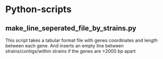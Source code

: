# Python-scripts
 ## make_line_seperated_file_by_strains.py
 
 This script takes a tabular format file with genes coordinates and length between each gene.
 And inserts an empty line between strains/contigs/within strains if the genes are >2000 bp apart
